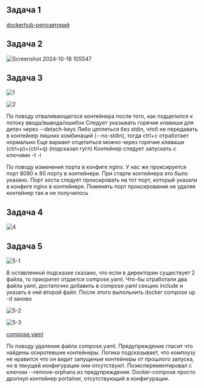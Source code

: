 ## Задача 1

[dockerhub-репозиторий](https://hub.docker.com/repository/docker/vyacheslavgaidar/custom-nginx/general)

## Задача 2

![Screenshot 2024-10-18 105547](https://github.com/user-attachments/assets/5e904424-1b25-48bf-b168-8943052cf655)


## Задача 3

![1](https://github.com/user-attachments/assets/5b154cea-2f4c-4a23-bbc5-bf24e677eb35)

![2](https://github.com/user-attachments/assets/ed44a52c-16d4-42b2-957a-11eb4e404cc4)


По поводу отваливающегося контейнера после того, как подцепился к потоку ввода/вывода/ошибок
Следует указывать горячие клавиши для детач через --detach-keys
Либо цепляться без stdin, чтоб не передавать в контейнер лишних комбинаций (--no-stdin), тогда ctrl+c отработает нормально
Еще вариант отцепиться можно через горячие клавиши (ctrl+p)+(ctrl+q) (подсказал гугл)
Контейнер следует запускать с ключами -t -i

По поводу изменения порта в конфиге nginx. У нас же проксируется порт 8080 к 80 порту в контейнере. При старте контейнера это было указано.
Порт хоста следует проксировать на тот порт, который указали в конфиге nginx в контейнере.
Поменять порт проксирования не удаляя контейнер так и не получилось

## Задача 4

![4](https://github.com/user-attachments/assets/834cd36e-e824-4283-bf2e-664aa605512e)


## Задача 5

![5-1](https://github.com/user-attachments/assets/b83312a1-e625-4afc-bd00-04225ef57710)

В оставленной подсказке сказано, что если в директории существует 2 файла, то приоритет отдается compose.yaml.
Что-бы отработали два файла yaml, достаточно добавить в compose.yaml секцию include и указать в ней второй файл. После этого выпольнить docker compose up -d заново

![5-2](https://github.com/user-attachments/assets/589a7c9b-a007-4cd8-99b4-669903aa5f00)

![5-3](https://github.com/user-attachments/assets/24fefe87-0f1d-4d72-84ed-803800c13851)

[compose.yaml](https://github.com/gaidarvu/netology/blob/main/compose.yaml)

По поводу удаления файла compose.yaml. Предупреждение гласит что найдены осиротевшие контейнеры.
Логика подсказывает, что  компоузу не нравится что он видит запущеные контейнеры от прошлого запуска, но в текущей конфигурации они отсутствуют.
Поэксперементировал с ключом --remove-orphans из предупреждения. Docker-compose просто дропнул контейнер portainer, отсутствующий в конфигурации.
